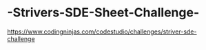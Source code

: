 # -Strivers-SDE-Sheet-Challenge-

https://www.codingninjas.com/codestudio/challenges/striver-sde-challenge
